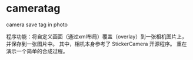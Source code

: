 # cameratag
camera save tag in photo


程序功能：将自定义画面（通过xml布局）覆盖（overlay）到一张相机图片上，并保存到一张图片中。
其中，相机本身参考了 StickerCamera 开源程序。
重在演示一个简单的合成过程。